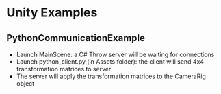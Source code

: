 # Unity Examples

## PythonCommunicationExample

* Launch MainScene: a C# Throw server will be waiting for connections
* Launch python_client.py (in Assets folder): the client will send 4x4 transformation matrices to server
* The server will apply the transformation matrices to the CameraRig object
